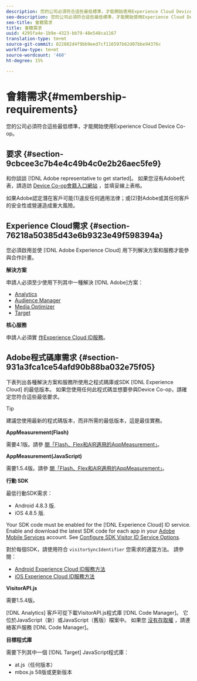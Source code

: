 ```yaml
---
description: 您的公司必須符合這些最低標準，才能開始使用Experience Cloud Device Co-op。
seo-description: 您的公司必須符合這些最低標準，才能開始使用Experience Cloud Device Co-op。
seo-title: 會籍需求
title: 會籍需求
uuid: 4295fa4e-1b9e-4323-bb79-48e548ca1167
translation-type: tm+mt
source-git-commit: 822882d4f9bb9eed7cf116597b62d07bbe94376c
workflow-type: tm+mt
source-wordcount: '460'
ht-degree: 15%

---
```



# 會籍需求{#membership-requirements}

您的公司必須符合這些最低標準，才能開始使用Experience Cloud Device Co-op。

## 要求 {#section-9cbcee3c7b4e4c49b4c0e2b26aec5fe9}

和你談談 [!DNL Adobe representative to get started]。 如果您沒有Adobe代表，請造訪 [Device Co-op會籍入口網站](http://landing.adobe.com/en/na/events/summit/275658-summit-co-op.html) ，並填妥線上表格。

如果Adobe認定潛在客戶可能(1)違反任何適用法律；或(2)對Adobe或其任何客戶的安全性或營運造成重大風險。

## Experience Cloud需求 {#section-76218a50385d43e6b9323e49f598394a}

您必須啟用並使 [!DNL Adobe Experience Cloud] 用下列解決方案和服務才能參與合作計畫。

**解決方案**

申請人必須至少使用下列其中一種解決 [!DNL Adobe]方案：

* [Analytics](http://www.adobe.com/tw/marketing-cloud/web-analytics.html)
* [Audience Manager](http://www.adobe.com/tw/marketing-cloud/data-management-platform.html)
* [Media Optimizer](http://www.adobe.com/marketing-cloud/online-advertising-management.html)
* [Target](http://www.adobe.com/tw/marketing-cloud/testing-targeting.html)

**核心服務**

申請人必須實 [作Experience Cloud ID服務](https://docs.adobe.com/content/help/zh-Hant/id-service/using/home.html)。

## Adobe程式碼庫需求 {#section-931a3fca1ce54afd90b88ba032e75f05}

下表列出各種解決方案和服務所使用之程式碼庫或SDK [!DNL Experience Cloud] 的最低版本。 如果您使用任何此程式碼並想要參與Device Co-op，請確定您符合這些最低要求。

>[!TIP]
>
>建議您使用最新的程式碼版本，而非所需的最低版本，這是最佳實務。

**AppMeasurement(Flash)**

需要4.1版。請參 [閱「Flash、Flex和AIR適用的AppMeasurement」](https://github.com/AdobeDocs/analytics-1.4-apis/blob/master/docs/data-insertion-api/index.md)。

**AppMeasurement(JavaScript)**

需要1.5.4版。請參 [閱「Flash、Flex和AIR適用的AppMeasurement」](https://docs.adobe.com/content/help/zh-Hant/analytics/implementation/js/migrate-from-hcode.html)。

**行動 SDK**

最低行動SDK需求：

* Android 4.8.3 版.
* iOS 4.8.5 版.

Your SDK code must be enabled for the [!DNL Experience Cloud] ID service. Enable and download the latest SDK code for each app in your [Adobe Mobile Services](https://mobilemarketing.adobe.com/) account. See [Configure SDK Visitor ID Service Options](https://docs.adobe.com/content/help/zh-Hant/mobile-services/using/manage-app-settings-ug/configuring-app/t-config-visitor.html).

對於每個SDK，請使用符合 `visitorSyncIdentifier` 您需求的適當方法。 請參閱：

* [Android Experience Cloud ID服務方法](https://docs.adobe.com/content/help/en/mobile-services/android/experience-cloud-android/mcvid.html)
* [iOS Experience Cloud ID服務方法](https://docs.adobe.com/content/help/en/mobile-services/ios/exp-cloud-ios/mcvid.html)

**VisitorAPI.js**

需要1.5.4版。

[!DNL Analytics] 客戶可從下載VisitorAPI.js程式庫 [!DNL Code Manager]。 它位於JavaScript（新）或JavaScript（舊版）檔案中。 如果您 [沒有存取權](https://helpx.adobe.com/tw/marketing-cloud/contact-support.html) ，請連絡客戶服務 [!DNL Code Manager]。

**目標程式庫**

需要下列其中一個 [!DNL Target] JavaScript程式庫：

* at.js（任何版本）
* mbox.js 58版或更新版本

